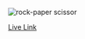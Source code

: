 

![rock-paper scissor](https://github.com/kaplanh/Rock-Paper-Scissor/assets/101884444/22334bdd-1127-468a-bdf9-8e207421770e)

[Live Link](https://kaplanh.github.io/Rock-Paper-Scissor/)

